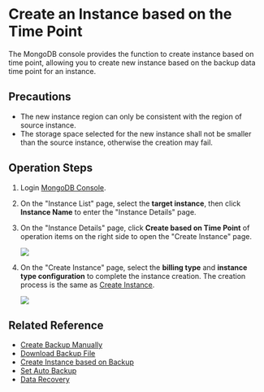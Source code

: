 # Create an Instance based on the Time Point

The MongoDB console provides the function to create instance based on time point, allowing you to create new instance based on the backup data time point for an instance.

## Precautions

- The new instance region can only be consistent with the region of source instance.
- The storage space selected for the new instance shall not be smaller than the source instance, otherwise the creation may fail.

## Operation Steps

1. Login [MongoDB Console](https://mongodb-console.jdcloud.com/mongodb).
2. On the "Instance List" page, select the **target instance**, then click **Instance Name** to enter the "Instance Details" page.
3. On the "Instance Details" page, click **Create based on Time Point** of operation items on the right side to open the "Create Instance" page.

   ![](https://github.com/jdcloudcom/cn/blob/master/image/mongodb/mongo-036.png)

5. On the "Create Instance" page, select the **billing type** and **instance type configuration** to complete the instance creation. The creation process is the same as [Create Instance](https://github.com/jdcloudcom/cn/blob/master/documentation/Cloud-Database-and-Cache/MongoDB/Getting-Started/CreateInstance.md).

   ![](https://github.com/jdcloudcom/cn/blob/master/image/mongodb/mongo-036.png)

## Related Reference

- [Create Backup Manually](Create-Backup.md)
- [Download Backup File](Download-Bckup.md)
- [Create Instance based on Backup](Create-Instance-by-Backup.md)
- [Set Auto Backup](Modify-Backup-Policy.md)
- [Data Recovery](Restore-Instance.md)

